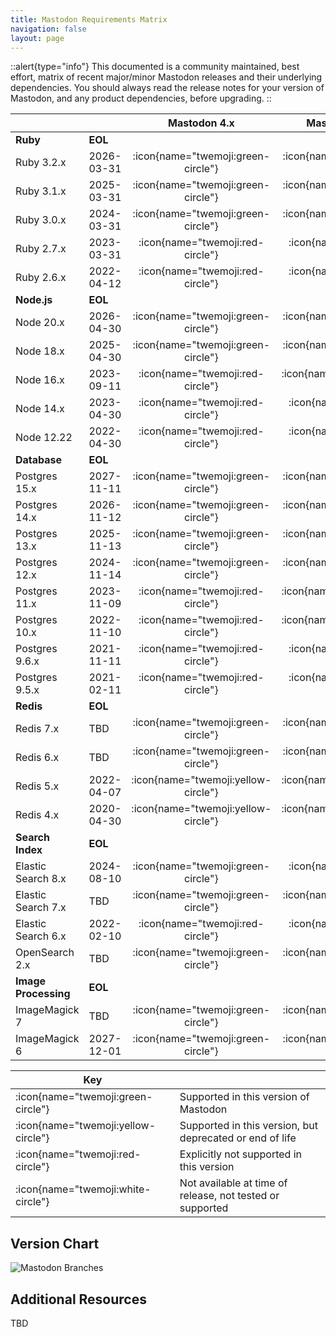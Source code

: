 ```yaml
---
title: Mastodon Requirements Matrix
navigation: false
layout: page
---
```


::alert{type="info"}
This documented is a community maintained, best effort, matrix of recent major/minor Mastodon releases and their underlying dependencies. You should always read the release notes for your version of Mastodon, and any product dependencies, before upgrading.
::

|                      	|            	|           **Mastodon 4.x**          	|         **Mastodon 4.2-rc1**        	|          **Mastodon 4.1.7**         	|          **Mastodon 4.0.9**         	|         **Mastodon 3.5.13**         	|         **Mastodon 3.4.10**         	|
|----------------------	|------------	|:-----------------------------------:	|:-----------------------------------:	|:-----------------------------------:	|:-----------------------------------:	|:-----------------------------------:	|:-----------------------------------:	|
| **Ruby**             	| **EOL**    	|                                     	|                                     	|                                     	|                                     	|                                     	|                                     	|
| Ruby 3.2.x           	| 2026-03-31 	|  :icon{name="twemoji:green-circle"} 	|  :icon{name="twemoji:green-circle"} 	|   :icon{name="twemoji:red-circle"}  	|  :icon{name="twemoji:white-circle"} 	|  :icon{name="twemoji:white-circle"} 	|  :icon{name="twemoji:white-circle"} 	|
| Ruby 3.1.x           	| 2025-03-31 	|  :icon{name="twemoji:green-circle"} 	|  :icon{name="twemoji:green-circle"} 	|   :icon{name="twemoji:red-circle"}  	|   :icon{name="twemoji:red-circle"}  	|   :icon{name="twemoji:red-circle"}  	|  :icon{name="twemoji:white-circle"} 	|
| Ruby 3.0.x           	| 2024-03-31 	|  :icon{name="twemoji:green-circle"} 	|  :icon{name="twemoji:green-circle"} 	|  :icon{name="twemoji:green-circle"} 	|  :icon{name="twemoji:green-circle"} 	|  :icon{name="twemoji:green-circle"} 	|  :icon{name="twemoji:green-circle"} 	|
| Ruby 2.7.x           	| 2023-03-31 	|   :icon{name="twemoji:red-circle"}  	|   :icon{name="twemoji:red-circle"}  	|  :icon{name="twemoji:green-circle"} 	|  :icon{name="twemoji:green-circle"} 	|  :icon{name="twemoji:green-circle"} 	|  :icon{name="twemoji:green-circle"} 	|
| Ruby 2.6.x           	| 2022-04-12 	|   :icon{name="twemoji:red-circle"}  	|   :icon{name="twemoji:red-circle"}  	|   :icon{name="twemoji:red-circle"}  	|   :icon{name="twemoji:red-circle"}  	| :icon{name="twemoji:yellow-circle"} 	|  :icon{name="twemoji:green-circle"} 	|
| **Node.js**          	| **EOL**    	|                                     	|                                     	|                                     	|                                     	|                                     	|                                     	|
| Node 20.x            	| 2026-04-30 	|  :icon{name="twemoji:green-circle"} 	|  :icon{name="twemoji:green-circle"} 	|  :icon{name="twemoji:white-circle"} 	|  :icon{name="twemoji:white-circle"} 	|  :icon{name="twemoji:white-circle"} 	|  :icon{name="twemoji:white-circle"} 	|
| Node 18.x            	| 2025-04-30 	|  :icon{name="twemoji:green-circle"} 	|  :icon{name="twemoji:green-circle"} 	|   :icon{name="twemoji:red-circle"}  	|   :icon{name="twemoji:red-circle"}  	|  :icon{name="twemoji:white-circle"} 	|  :icon{name="twemoji:white-circle"} 	|
| Node 16.x            	| 2023-09-11 	|   :icon{name="twemoji:red-circle"}  	| :icon{name="twemoji:yellow-circle"} 	|  :icon{name="twemoji:green-circle"} 	|  :icon{name="twemoji:green-circle"} 	|  :icon{name="twemoji:green-circle"} 	|  :icon{name="twemoji:green-circle"} 	|
| Node 14.x            	| 2023-04-30 	|   :icon{name="twemoji:red-circle"}  	|   :icon{name="twemoji:red-circle"}  	|  :icon{name="twemoji:green-circle"} 	|  :icon{name="twemoji:green-circle"} 	|  :icon{name="twemoji:green-circle"} 	|  :icon{name="twemoji:green-circle"} 	|
| Node 12.22           	| 2022-04-30 	|   :icon{name="twemoji:red-circle"}  	|   :icon{name="twemoji:red-circle"}  	|   :icon{name="twemoji:red-circle"}  	|   :icon{name="twemoji:red-circle"}  	|  :icon{name="twemoji:green-circle"} 	|  :icon{name="twemoji:green-circle"} 	|
| **Database**         	| **EOL**    	|                                     	|                                     	|                                     	|                                     	|                                     	|                                     	|
| Postgres 15.x        	| 2027-11-11 	|  :icon{name="twemoji:green-circle"} 	|  :icon{name="twemoji:green-circle"} 	|  :icon{name="twemoji:green-circle"} 	|  :icon{name="twemoji:green-circle"} 	|  :icon{name="twemoji:white-circle"} 	|  :icon{name="twemoji:white-circle"} 	|
| Postgres 14.x        	| 2026-11-12 	|  :icon{name="twemoji:green-circle"} 	|  :icon{name="twemoji:green-circle"} 	|  :icon{name="twemoji:green-circle"} 	|  :icon{name="twemoji:green-circle"} 	|  :icon{name="twemoji:green-circle"} 	|  :icon{name="twemoji:white-circle"} 	|
| Postgres 13.x        	| 2025-11-13 	|  :icon{name="twemoji:green-circle"} 	|  :icon{name="twemoji:green-circle"} 	|  :icon{name="twemoji:green-circle"} 	|  :icon{name="twemoji:green-circle"} 	|  :icon{name="twemoji:green-circle"} 	|  :icon{name="twemoji:green-circle"} 	|
| Postgres 12.x        	| 2024-11-14 	|  :icon{name="twemoji:green-circle"} 	|  :icon{name="twemoji:green-circle"} 	|  :icon{name="twemoji:green-circle"} 	|  :icon{name="twemoji:green-circle"} 	|  :icon{name="twemoji:green-circle"} 	|  :icon{name="twemoji:green-circle"} 	|
| Postgres 11.x        	| 2023-11-09 	|   :icon{name="twemoji:red-circle"}  	| :icon{name="twemoji:yellow-circle"} 	|  :icon{name="twemoji:green-circle"} 	|  :icon{name="twemoji:green-circle"} 	|  :icon{name="twemoji:green-circle"} 	|  :icon{name="twemoji:green-circle"} 	|
| Postgres 10.x        	| 2022-11-10 	|   :icon{name="twemoji:red-circle"}  	| :icon{name="twemoji:yellow-circle"} 	| :icon{name="twemoji:yellow-circle"} 	| :icon{name="twemoji:yellow-circle"} 	|  :icon{name="twemoji:green-circle"} 	|  :icon{name="twemoji:green-circle"} 	|
| Postgres 9.6.x       	| 2021-11-11 	|   :icon{name="twemoji:red-circle"}  	|   :icon{name="twemoji:red-circle"}  	|   :icon{name="twemoji:red-circle"}  	|   :icon{name="twemoji:red-circle"}  	| :icon{name="twemoji:yellow-circle"} 	|  :icon{name="twemoji:green-circle"} 	|
| Postgres 9.5.x       	| 2021-02-11 	|   :icon{name="twemoji:red-circle"}  	|   :icon{name="twemoji:red-circle"}  	|   :icon{name="twemoji:red-circle"}  	|   :icon{name="twemoji:red-circle"}  	| :icon{name="twemoji:yellow-circle"} 	| :icon{name="twemoji:yellow-circle"} 	|
| **Redis**            	| **EOL**    	|                                     	|                                     	|                                     	|                                     	|                                     	|                                     	|
| Redis 7.x            	| TBD        	|  :icon{name="twemoji:green-circle"} 	|  :icon{name="twemoji:green-circle"} 	|  :icon{name="twemoji:green-circle"} 	|  :icon{name="twemoji:green-circle"} 	|  :icon{name="twemoji:white-circle"} 	|  :icon{name="twemoji:white-circle"} 	|
| Redis 6.x            	| TBD        	|  :icon{name="twemoji:green-circle"} 	|  :icon{name="twemoji:green-circle"} 	|  :icon{name="twemoji:green-circle"} 	|  :icon{name="twemoji:green-circle"} 	|  :icon{name="twemoji:green-circle"} 	|  :icon{name="twemoji:white-circle"} 	|
| Redis 5.x            	| 2022-04-07 	| :icon{name="twemoji:yellow-circle"} 	| :icon{name="twemoji:yellow-circle"} 	| :icon{name="twemoji:yellow-circle"} 	|  :icon{name="twemoji:green-circle"} 	|  :icon{name="twemoji:green-circle"} 	|  :icon{name="twemoji:green-circle"} 	|
| Redis 4.x            	| 2020-04-30 	| :icon{name="twemoji:yellow-circle"} 	| :icon{name="twemoji:yellow-circle"} 	| :icon{name="twemoji:yellow-circle"} 	| :icon{name="twemoji:yellow-circle"} 	|  :icon{name="twemoji:green-circle"} 	|  :icon{name="twemoji:green-circle"} 	|
| **Search Index**     	| **EOL**    	|                                     	|                                     	|                                     	|                                     	|                                     	|                                     	|
| Elastic Search 8.x   	| 2024-08-10 	|  :icon{name="twemoji:green-circle"} 	|   :icon{name="twemoji:red-circle"}  	|   :icon{name="twemoji:red-circle"}  	|   :icon{name="twemoji:red-circle"}  	|   :icon{name="twemoji:red-circle"}  	|  :icon{name="twemoji:white-circle"} 	|
| Elastic Search 7.x   	| TBD        	|  :icon{name="twemoji:green-circle"} 	|  :icon{name="twemoji:green-circle"} 	|  :icon{name="twemoji:green-circle"} 	|  :icon{name="twemoji:green-circle"} 	|  :icon{name="twemoji:green-circle"} 	|  :icon{name="twemoji:green-circle"} 	|
| Elastic Search 6.x   	| 2022-02-10 	|   :icon{name="twemoji:red-circle"}  	|   :icon{name="twemoji:red-circle"}  	|   :icon{name="twemoji:red-circle"}  	|   :icon{name="twemoji:red-circle"}  	|   :icon{name="twemoji:red-circle"}  	|  :icon{name="twemoji:green-circle"} 	|
| OpenSearch 2.x       	| TBD        	|  :icon{name="twemoji:green-circle"} 	|  :icon{name="twemoji:green-circle"} 	|  :icon{name="twemoji:green-circle"} 	|   :icon{name="twemoji:red-circle"}  	|  :icon{name="twemoji:white-circle"} 	|  :icon{name="twemoji:white-circle"} 	|
| **Image Processing** 	| **EOL**    	|                                     	|                                     	|                                     	|                                     	|                                     	|                                     	|
| ImageMagick 7        	| TBD        	|  :icon{name="twemoji:green-circle"} 	|  :icon{name="twemoji:green-circle"} 	|  :icon{name="twemoji:green-circle"} 	|  :icon{name="twemoji:green-circle"} 	|  :icon{name="twemoji:green-circle"} 	|  :icon{name="twemoji:green-circle"} 	|
| ImageMagick 6        	| 2027-12-01 	|  :icon{name="twemoji:green-circle"} 	|  :icon{name="twemoji:green-circle"} 	|  :icon{name="twemoji:green-circle"} 	|  :icon{name="twemoji:green-circle"} 	|  :icon{name="twemoji:green-circle"} 	|  :icon{name="twemoji:green-circle"} 	|

| Key | |
|---|---|
| :icon{name="twemoji:green-circle"}     | Supported in this version of Mastodon |
| :icon{name="twemoji:yellow-circle"}   | Supported in this version, but deprecated or end of life |
| :icon{name="twemoji:red-circle"}       | Explicitly not supported in this version |
| :icon{name="twemoji:white-circle"}     | Not available at time of release, not tested or supported |

## Version Chart

![Mastodon Branches](/mastodon-branches.png)

## Additional Resources

TBD